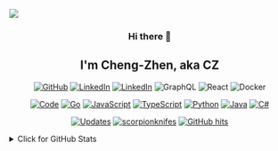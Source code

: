 <a href="https://zhenk.dev/">![](./background.gif)</a>

<h3 align="center"> Hi there 👋</h3>
<h2 align="center">I'm Cheng-Zhen, aka CZ</h2>

<p align="center">
    <a href="https://github.com/scorpionknifes" target="_blank"><img alt="GitHub" src="https://img.shields.io/badge/-@scorpionknifes-181717?style=flat-square&logo=GitHub&logoColor=white"></a>
    <a href="https://www.linkedin.com/in/chengzhenyang" target="_blank"><img alt="LinkedIn" src="https://img.shields.io/badge/-LinkedIn-0077B5?style=flat-square&logo=Linkedin&logoColor=white"></a>    
	<a href="mailto:chengzhenyang@gmail.com" target="_blank"><img alt="LinkedIn" src="https://img.shields.io/badge/Email-D14836?style=flat-square&logo=gmail&logoColor=white"></a>    
	<img alt="GraphQL" src="https://img.shields.io/badge/GraphQl-E10098?style=flat-square&logo=graphql&logoColor=white"/>
    <img alt="React" src="https://img.shields.io/badge/React-20232A?style=flat-square&logo=react&logoColor=61DAFB"/>
    <img alt="Docker" src="https://img.shields.io/badge/Docker-2CA5E0?style=flat-square&logo=docker&logoColor=white">
</p>

<p align="center">
    <a href="https://github.com/scorpionknifes?tab=repositories" target="_blank"><img alt="Code" src="https://img.shields.io/badge/-code-000000?style=flat-square&logo=Plex&logoColor=white"></a>
    <a href="https://github.com/scorpionknifes?tab=repositories&language=go" target="_blank"><img alt="Go" src="https://img.shields.io/badge/-Go-00add8?style=flat-square&logo=Go&logoColor=white"></a>
    <a href="https://github.com/scorpionknifes?tab=repositories&language=javascript" target="_blank"><img alt="JavaScript" src="https://img.shields.io/badge/javascript-%23323330.svg?style=flat-square&logo=javascript&logoColor=%23F7DF1E"/></a>
    <a href="https://github.com/scorpionknifes?tab=repositories&language=typescript" target="_blank"><img alt="TypeScript" src="https://img.shields.io/badge/typescript-%23007ACC.svg?style=flat-square&logo=typescript&logoColor=white"/></a>
    <a href="https://github.com/scorpionknifes?tab=repositories&language=python" target="_blank"><img alt="Python" src="https://img.shields.io/badge/python-%2314354C.svg?style=flat-square&logo=python&logoColor=white"/></a>
    <a href="https://github.com/scorpionknifes?tab=repositories&language=java" target="_blank"><img alt="Java" src="https://img.shields.io/badge/java-%23ED8B00.svg?style=flat-square&logo=java&logoColor=white"/></a>
    <a href="https://github.com/scorpionknifes?tab=repositories&language=c%23" target="_blank"><img alt="C#" src="https://img.shields.io/badge/c%23-%23239120.svg?style=flat-square&logo=c-sharp&logoColor=white"/></a>
</p>

<p align="center">
    <a href="https://github.com/scorpionknifes?tab=followers" target="_blank"><img alt="Updates" src="https://img.shields.io/badge/--000000?style=flat-square&logo=RSS&logoColor=white"></a>
    <a href="https://github.com/scorpionknifes" target="_blank"><img alt="scorpionknifes" src="https://komarev.com/ghpvc/?username=scorpionknifes&style=flat-square&color=b6b42d"/></a>
    <!--<a href="https://github.com/alwinw" target="_blank"><img alt="profile hits" src="https://img.shields.io/jsdelivr/gh/hw/alwinw/alwinw?label=hits&style=flat-square"></a>-->
    <a href="https://github.com/scorpionknifes/scorpionknifes" target="_blank"><img alt="GitHub hits" src="https://img.shields.io/github/last-commit/scorpionknifes/scorpionknifes?label=Profile%20updated&style=flat-square"></a>
</p>

<details>
<summary>Click for GitHub Stats</summary>
<a href="https://profile-summary-for-github.com/user/scorpionknifes">
<img align="center" src="https://github-profile-trophy.vercel.app/?username=scorpionknifes&no-frame=true&no-bg=true&theme=gruvbox&margin-w=10" width="100%" />
<br>
<table align="center">
<tr>
    <td align="center" width="69%">
            <img src="https://github-readme-stats.vercel.app/api?username=scorpionknifes&show_icons=true&count_private=true&hide_border=true&line_height=28&title_color=c6c42f&bg_color=160e01&icon_color=b6b42d&text_color=fff" width="100%" />
            <img src="https://github-readme-streak-stats.herokuapp.com/?user=scorpionknifes&theme=dark&background=160e01&hide_border=true&ring=c6c42f&fire=c6c42f&currStreakLabel=c6c42f&sideLabels=c6c42f" width="100%" />
    </td>
    <td align="center" width="31%">
        <img src="https://github-readme-stats.vercel.app/api/top-langs/?username=scorpionknifes&layout=compact&langs_count=10&hide_border=true&card_width=250&line_height=28&layout=compact&title_color=c6c42f&bg_color=160e01&icon_color=b6b42d&text_color=fff" width="100%" />
    </td>
</tr>
</table>
</a > 
  
---

### :zap: Recent Activity

<!--START_SECTION:activity-->

1. ❗️ Closed issue [#1](https://github.com/scorpionknifes/go-pcre/issues/1) in [scorpionknifes/go-pcre](https://github.com/scorpionknifes/go-pcre)
2. 🎉 Merged PR [#4](https://github.com/scorpionknifes/go-pcre/pull/4) in [scorpionknifes/go-pcre](https://github.com/scorpionknifes/go-pcre)
3. 💪 Opened PR [#4](https://github.com/scorpionknifes/go-pcre/pull/4) in [scorpionknifes/go-pcre](https://github.com/scorpionknifes/go-pcre)
4. 🎉 Merged PR [#3](https://github.com/scorpionknifes/go-pcre/pull/3) in [scorpionknifes/go-pcre](https://github.com/scorpionknifes/go-pcre)
5. 💪 Opened PR [#3](https://github.com/scorpionknifes/go-pcre/pull/3) in [scorpionknifes/go-pcre](https://github.com/scorpionknifes/go-pcre)
   <!--END_SECTION:activity-->
   </details>
